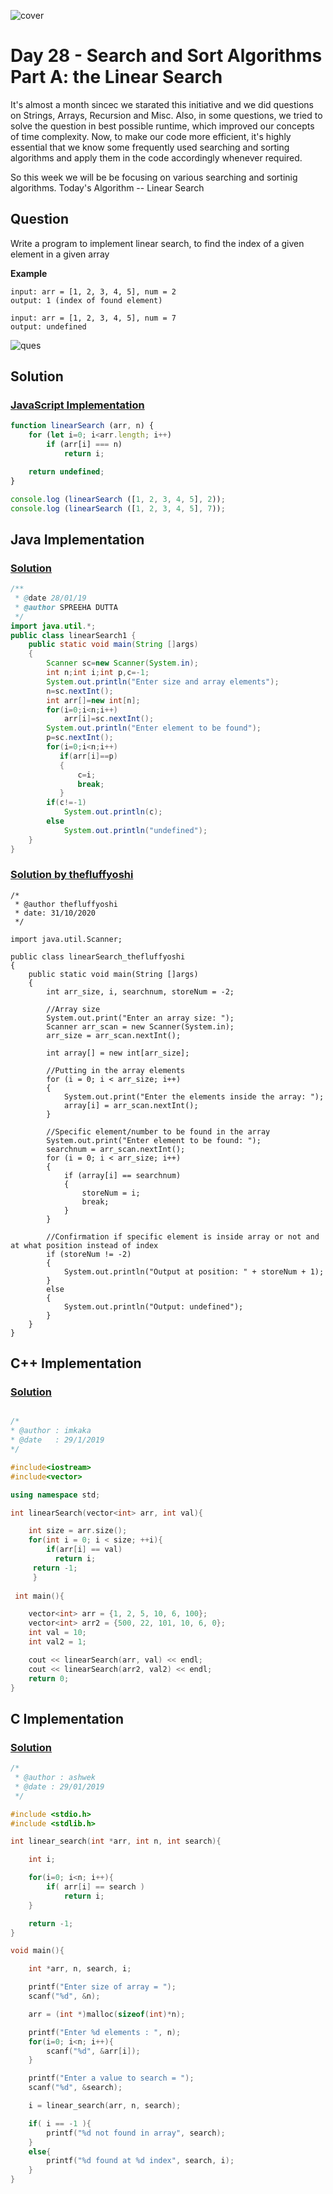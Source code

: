 ![cover](./cover.png)

# Day 28 - Search and Sort Algorithms Part A: the Linear Search

It's almost a month sincec we starated this initiative and we did questions on Strings, Arrays, Recursion and Misc. Also, in some questions, we tried to solve the question in best possible runtime, which improved our concepts of time complexity. Now, to make our code more efficient, it's highly essential that we know some frequently used searching and sorting algorithms and apply them in the code accordingly whenever required.

So this week we will be be focusing on various searching and sortinig algorithms. Today's Algorithm -- Linear Search

## Question

Write a program to implement linear search, to find the index of a given element in a given array

**Example**

```
input: arr = [1, 2, 3, 4, 5], num = 2
output: 1 (index of found element)

input: arr = [1, 2, 3, 4, 5], num = 7
output: undefined
```

![ques](./ques.png)

## Solution

### [JavaScript Implementation](./JavaScript/linear.js)

```js
function linearSearch (arr, n) {
    for (let i=0; i<arr.length; i++)
        if (arr[i] === n)
            return i;

    return undefined;
}

console.log (linearSearch ([1, 2, 3, 4, 5], 2));
console.log (linearSearch ([1, 2, 3, 4, 5], 7));
```

## Java Implementation

### [Solution](./Java/linearSearch1.java)

```java
/**
 * @date 28/01/19
 * @author SPREEHA DUTTA
 */
import java.util.*;
public class linearSearch1 {
    public static void main(String []args)
    {
        Scanner sc=new Scanner(System.in);
        int n;int i;int p,c=-1;
        System.out.println("Enter size and array elements");
        n=sc.nextInt();
        int arr[]=new int[n];
        for(i=0;i<n;i++)
            arr[i]=sc.nextInt();
        System.out.println("Enter element to be found");
        p=sc.nextInt();
        for(i=0;i<n;i++)
           if(arr[i]==p)
           {
               c=i;
               break;
           }
        if(c!=-1)
            System.out.println(c);
        else
            System.out.println("undefined");
    }
}
```

### [Solution by thefluffyoshi](./Java/linearSearch_thefluffyoshi.java)
```
/*
 * @author thefluffyoshi
 * date: 31/10/2020
 */

import java.util.Scanner;

public class linearSearch_thefluffyoshi
{
    public static void main(String []args)
    {
        int arr_size, i, searchnum, storeNum = -2;

        //Array size
        System.out.print("Enter an array size: ");
        Scanner arr_scan = new Scanner(System.in);
        arr_size = arr_scan.nextInt();

        int array[] = new int[arr_size];

        //Putting in the array elements
        for (i = 0; i < arr_size; i++)
        {
            System.out.print("Enter the elements inside the array: ");
            array[i] = arr_scan.nextInt();
        }

        //Specific element/number to be found in the array
        System.out.print("Enter element to be found: ");
        searchnum = arr_scan.nextInt();
        for (i = 0; i < arr_size; i++)
        {
            if (array[i] == searchnum)
            {
                storeNum = i;
                break;
            }
        }

        //Confirmation if specific element is inside array or not and at what position instead of index
        if (storeNum != -2)
        {
            System.out.println("Output at position: " + storeNum + 1);
        }
        else
        {
            System.out.println("Output: undefined");
        }
    }
}

```

## C++ Implementation

### [Solution](./C++/linearSearch.cpp)

```cpp

/*
* @author : imkaka
* @date   : 29/1/2019
*/

#include<iostream>
#include<vector>

using namespace std;

int linearSearch(vector<int> arr, int val){

    int size = arr.size();
    for(int i = 0; i < size; ++i){
        if(arr[i] == val)
          return i;
     return -1;
     }
        
 int main(){

    vector<int> arr = {1, 2, 5, 10, 6, 100};
    vector<int> arr2 = {500, 22, 101, 10, 6, 0};
    int val = 10;
    int val2 = 1;

    cout << linearSearch(arr, val) << endl;
    cout << linearSearch(arr2, val2) << endl;
    return 0;
}
```
## C Implementation
### [Solution](./C/Linear_Search.c)

```c
/*
 * @author : ashwek
 * @date : 29/01/2019
 */

#include <stdio.h>
#include <stdlib.h>

int linear_search(int *arr, int n, int search){

    int i;

    for(i=0; i<n; i++){
        if( arr[i] == search )
            return i;
    }

    return -1;
}

void main(){

    int *arr, n, search, i;

    printf("Enter size of array = ");
    scanf("%d", &n);

    arr = (int *)malloc(sizeof(int)*n);

    printf("Enter %d elements : ", n);
    for(i=0; i<n; i++){
        scanf("%d", &arr[i]);
    }

    printf("Enter a value to search = ");
    scanf("%d", &search);

    i = linear_search(arr, n, search);

    if( i == -1 ){
        printf("%d not found in array", search);
    }
    else{
        printf("%d found at %d index", search, i);
    }
}
```
